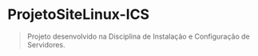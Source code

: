 # ProjetoSiteLinux-ICS
> Projeto desenvolvido na Disciplina de Instalação e Configuração de Servidores.

